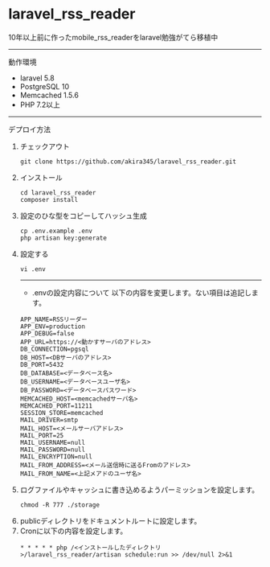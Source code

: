 # laravel_rss_reader
10年以上前に作ったmobile_rss_readerをlaravel勉強がてら移植中

----
動作環境
* laravel 5.8
* PostgreSQL 10
* Memcached 1.5.6
* PHP 7.2以上

---
デプロイ方法

1. チェックアウト 
    ```
    git clone https://github.com/akira345/laravel_rss_reader.git
    ```
2. インストール
    ```
    cd laravel_rss_reader
    composer install
    ```
3. 設定のひな型をコピーしてハッシュ生成
    ```
    cp .env.example .env
    php artisan key:generate
    ```
4. 設定する
    ```
    vi .env
    ```
    ----
    * .envの設定内容について
    以下の内容を変更します。ない項目は追記します。
    ```
    APP_NAME=RSSリーダー
    APP_ENV=production
    APP_DEBUG=false
    APP_URL=https://<動かすサーバのアドレス>
    DB_CONNECTION=pgsql
    DB_HOST=<DBサーバのアドレス>
    DB_PORT=5432
    DB_DATABASE=<データベース名>
    DB_USERNAME=<データベースユーザ名>
    DB_PASSWORD=<データベースパスワード>
    MEMCACHED_HOST=<memcachedサーバ名>
    MEMCACHED_PORT=11211
    SESSION_STORE=memcached
    MAIL_DRIVER=smtp
    MAIL_HOST=<メールサーバアドレス>
    MAIL_PORT=25
    MAIL_USERNAME=null
    MAIL_PASSWORD=null
    MAIL_ENCRYPTION=null
    MAIL_FROM_ADDRESS=<メール送信時に送るFromのアドレス>
    MAIL_FROM_NAME=<上記メアドのユーザ名>
    ```
5. ログファイルやキャッシュに書き込めるようパーミッションを設定します。
    ```
    chmod -R 777 ./storage
    ```
6. publicディレクトリをドキュメントルートに設定します。
7. Cronに以下の内容を設定します。
    ```
    * * * * * php /<インストールしたディレクトリ>/laravel_rss_reader/artisan schedule:run >> /dev/null 2>&1
    ``` 
